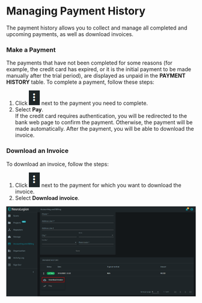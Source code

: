 # Managing Payment History
The payment history allows you to collect and manage all completed and upcoming payments, as well as download invoices.

### Make a Payment 
The payments that have not been completed for some reasons (for example, the credit card has expired, or it is the initial payment to be made manually after the trial period), are displayed as unpaid in the **PAYMENT HISTORY** table. To complete a payment, follow these steps:

1. Click ![dots-button](media/dots-button.png ':size=2%')  next to the payment you need to complete.
2. Select **Pay**.<br>
   If the credit card requires authentication, you will be redirected to the bank web page to confirm the payment. Otherwise, the payment will be made automatically. 
   After the payment, you will be able to download the invoice.

### Download an Invoice

To download an invoice, follow the steps:
1. Click ![dots-button](media/dots-button.png ':size=2%') next to the payment for which you want to download the invoice.
2. Select **Download invoice**.

![download-invoice](media/download-invoice.png ':size=60%')


